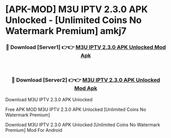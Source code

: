 # [APK-MOD] M3U IPTV 2.3.0 APK Unlocked - [Unlimited Coins No Watermark Premium] amkj7



<div align="center">
<h3>🔴 Download [Server1] 👉👉 <a href="https://momento.my/?title=M3U_IPTV_2.3.0_APK_Unlocked">M3U IPTV 2.3.0 APK Unlocked Mod Apk</a></h3><br>

<h3>🔴 Download [Server2] 👉👉 <a href="https://momento.my/?title=M3U_IPTV_2.3.0_APK_Unlocked">M3U IPTV 2.3.0 APK Unlocked Mod Apk</a></h3>
</div>



Download M3U IPTV 2.3.0 APK Unlocked 

Free APK MOD M3U IPTV 2.3.0 APK Unlocked [Unlimited Coins No Watermark Premium]

Download M3U IPTV 2.3.0 APK Unlocked [Unlimited Coins No Watermark Premium] Mod For Android
